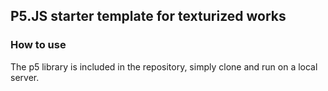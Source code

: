 ## P5.JS starter template for texturized works

### How to use

The p5 library is included in the repository, simply clone and run on a local server.
